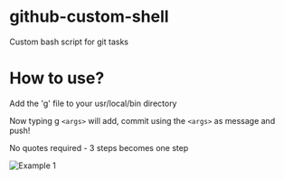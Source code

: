 # github-custom-shell
Custom bash script for git tasks

# How to use?
Add the 'g' file to your usr/local/bin directory

Now typing g `<args>` will add, commit using the `<args>` as message and push!

No quotes required - 3 steps becomes one step

![Example 1](https://gph.is/g/4D8Xgw4)
